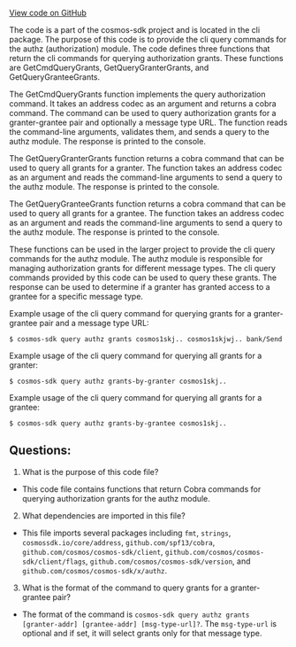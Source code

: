 [View code on GitHub](https://github.com/cosmos/cosmos-sdk/blob/main/x/authz/client/cli/query.go)

The code is a part of the cosmos-sdk project and is located in the cli package. The purpose of this code is to provide the cli query commands for the authz (authorization) module. The code defines three functions that return the cli commands for querying authorization grants. These functions are GetCmdQueryGrants, GetQueryGranterGrants, and GetQueryGranteeGrants. 

The GetCmdQueryGrants function implements the query authorization command. It takes an address codec as an argument and returns a cobra command. The command can be used to query authorization grants for a granter-grantee pair and optionally a message type URL. The function reads the command-line arguments, validates them, and sends a query to the authz module. The response is printed to the console. 

The GetQueryGranterGrants function returns a cobra command that can be used to query all grants for a granter. The function takes an address codec as an argument and reads the command-line arguments to send a query to the authz module. The response is printed to the console. 

The GetQueryGranteeGrants function returns a cobra command that can be used to query all grants for a grantee. The function takes an address codec as an argument and reads the command-line arguments to send a query to the authz module. The response is printed to the console. 

These functions can be used in the larger project to provide the cli query commands for the authz module. The authz module is responsible for managing authorization grants for different message types. The cli query commands provided by this code can be used to query these grants. The response can be used to determine if a granter has granted access to a grantee for a specific message type. 

Example usage of the cli query command for querying grants for a granter-grantee pair and a message type URL:
```
$ cosmos-sdk query authz grants cosmos1skj.. cosmos1skjwj.. bank/Send
```

Example usage of the cli query command for querying all grants for a granter:
```
$ cosmos-sdk query authz grants-by-granter cosmos1skj..
```

Example usage of the cli query command for querying all grants for a grantee:
```
$ cosmos-sdk query authz grants-by-grantee cosmos1skj..
```
## Questions: 
 1. What is the purpose of this code file?
- This code file contains functions that return Cobra commands for querying authorization grants for the authz module.

2. What dependencies are imported in this file?
- This file imports several packages including `fmt`, `strings`, `cosmossdk.io/core/address`, `github.com/spf13/cobra`, `github.com/cosmos/cosmos-sdk/client`, `github.com/cosmos/cosmos-sdk/client/flags`, `github.com/cosmos/cosmos-sdk/version`, and `github.com/cosmos/cosmos-sdk/x/authz`.

3. What is the format of the command to query grants for a granter-grantee pair?
- The format of the command is `cosmos-sdk query authz grants [granter-addr] [grantee-addr] [msg-type-url]?`. The `msg-type-url` is optional and if set, it will select grants only for that message type.